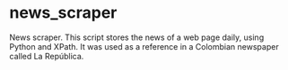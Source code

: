 # news_scraper
News scraper. This script stores the news of a web page daily, using Python and XPath. It was used as a reference in a Colombian newspaper called La República.
